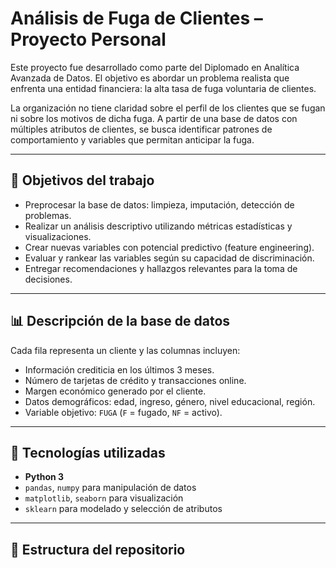 # Análisis de Fuga de Clientes – Proyecto Personal

Este proyecto fue desarrollado como parte del Diplomado en Analítica Avanzada de Datos. El objetivo es abordar un problema realista que enfrenta una entidad financiera: la alta tasa de fuga voluntaria de clientes.

La organización no tiene claridad sobre el perfil de los clientes que se fugan ni sobre los motivos de dicha fuga. A partir de una base de datos con múltiples atributos de clientes, se busca identificar patrones de comportamiento y variables que permitan anticipar la fuga.

---

## 📌 Objetivos del trabajo

- Preprocesar la base de datos: limpieza, imputación, detección de problemas.
- Realizar un análisis descriptivo utilizando métricas estadísticas y visualizaciones.
- Crear nuevas variables con potencial predictivo (feature engineering).
- Evaluar y rankear las variables según su capacidad de discriminación.
- Entregar recomendaciones y hallazgos relevantes para la toma de decisiones.

---

## 📊 Descripción de la base de datos

Cada fila representa un cliente y las columnas incluyen:

- Información crediticia en los últimos 3 meses.
- Número de tarjetas de crédito y transacciones online.
- Margen económico generado por el cliente.
- Datos demográficos: edad, ingreso, género, nivel educacional, región.
- Variable objetivo: `FUGA` (`F` = fugado, `NF` = activo).

---

## 🧠 Tecnologías utilizadas

- **Python 3**
- `pandas`, `numpy` para manipulación de datos
- `matplotlib`, `seaborn` para visualización
- `sklearn` para modelado y selección de atributos

---

## 📁 Estructura del repositorio

